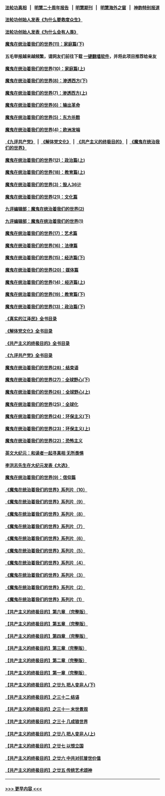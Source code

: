 #### [法轮功真相](https://github.com/gfw-breaker/truth/blob/master/README.md?t=0) &nbsp;&nbsp;|&nbsp;&nbsp; [明慧二十周年报告](https://github.com/gfw-breaker/mh-reports/blob/master/README.md?t=0) &nbsp;&nbsp;|&nbsp;&nbsp;[明慧期刊](https://github.com/gfw-breaker/mh-qikan) &nbsp;&nbsp;|&nbsp;&nbsp; [明慧海外之窗](https://github.com/gfw-breaker/mh-news/blob/master/README.md?t=0) &nbsp;&nbsp;|&nbsp;&nbsp; [神韵特别报道](https://github.com/gfw-breaker/mh-news/blob/master/shenyun.md?t=0)
#### [法轮功创始人发表《为什么要救度众生》](../pages/nsc422/n13975246.md?t=05280643) 
#### [法轮功创始人发表《为什么会有人类》](../pages/nsc422/n13912117.md?t=05280643) 
#### [魔鬼在统治着我们的世界(11)：家庭篇(下)](../pages/nsc422/n10440961.md?t=05280643) 
#### 五毛举报越来越频繁，请网友们前往下载 [一键翻墙软件](https://github.com/gfw-breaker/ssr-accounts)，并将此项目推荐给亲友
#### [魔鬼在统治着我们的世界(10)：家庭篇(上)](../pages/nsc422/n10435448.md?t=05280643) 
#### [魔鬼在统治着我们的世界(8)：渗透西方(下)](../pages/nsc422/n10429603.md?t=05280643) 
#### [魔鬼在统治着我们的世界(7)：渗透西方(上)](../pages/nsc422/n10426013.md?t=05280643) 
#### [魔鬼在统治着我们的世界(6)：输出革命](../pages/nsc422/n10421536.md?t=05280643) 
#### [魔鬼在统治着我们的世界(5)：东方杀戮](../pages/nsc422/n10417707.md?t=05280643) 
#### [魔鬼在统治着我们的世界(4)：欧洲发端](../pages/nsc422/n10414890.md?t=05280643) 
#### [《九评共产党》](https://github.com/begood0513/9ping.md/blob/master/README.md) &nbsp;|&nbsp; [《解体党文化》](../../../../jtdwh.md/blob/master/README.md)  &nbsp;|&nbsp; [《共产主义的终极目的》](../../../../gczydzjmd.md/blob/master/README.md) &nbsp;|&nbsp; [《魔鬼在统治我们的世界》](../../../../mgztzwmdsj.md/blob/master/README.md) 
#### [魔鬼在统治着我们的世界(12)：政治篇(上)](../pages/nsc422/n10444576.md?t=05280643) 
#### [魔鬼在统治着我们的世界(18)：教育篇(上)](../pages/nsc422/n10526970.md?t=05280643) 
#### [魔鬼在统治着我们的世界(3)：毁人36计](../pages/nsc422/n10411583.md?t=05280643) 
#### [魔鬼在统治着我们的世界(21)：文化篇](../pages/nsc422/n10597706.md?t=05280643) 
#### [九评编辑部：魔鬼在统治着我们的世界(2)](../pages/nsc422/n10410036.md?t=05280643) 
#### [九评编辑部：魔鬼在统治着我们的世界(1)](../pages/nsc422/n10406825.md?t=05280643) 
#### [魔鬼在统治着我们的世界(17)：艺术篇](../pages/nsc422/n10499093.md?t=05280643) 
#### [魔鬼在统治着我们的世界(16)：法律篇](../pages/nsc422/n10485969.md?t=05280643) 
#### [魔鬼在统治着我们的世界(15)：经济篇(下)](../pages/nsc422/n10469975.md?t=05280643) 
#### [魔鬼在统治着我们的世界(20)：媒体篇](../pages/nsc422/n10586579.md?t=05280643) 
#### [魔鬼在统治着我们的世界(14)：经济篇(上)](../pages/nsc422/n10457370.md?t=05280643) 
#### [魔鬼在统治着我们的世界(19)：教育篇(下)](../pages/nsc422/n10564808.md?t=05280643) 
#### [魔鬼在统治着我们的世界(13)：政治篇(下)](../pages/nsc422/n10448270.md?t=05280643) 
#### [《真实的江泽民》全书目录](../pages/nsc422/n13721399.md?t=05280643) 
#### [《解体党文化》全书目录](../pages/nsc422/n13721157.md?t=05280643) 
#### [《共产主义的终极目的》全书目录](../pages/nsc422/n13721048.md?t=05280643) 
#### [《九评共产党》全书目录](../pages/nsc422/n13708085.md?t=05280643) 
#### [魔鬼在统治着我们的世界(28)：结束语](../pages/nsc422/n10936246.md?t=05280643) 
#### [魔鬼在统治着我们的世界(27)：全球野心(下)](../pages/nsc422/n10928319.md?t=05280643) 
#### [魔鬼在统治着我们的世界(26)：全球野心(上)](../pages/nsc422/n10900318.md?t=05280643) 
#### [魔鬼在统治着我们的世界(25)：全球化](../pages/nsc422/n10788205.md?t=05280643) 
#### [魔鬼在统治着我们的世界(24)：环保主义(下)](../pages/nsc422/n10695307.md?t=05280643) 
#### [魔鬼在统治着我们的世界(23)：环保主义(上)](../pages/nsc422/n10688613.md?t=05280643) 
#### [魔鬼在统治着我们的世界(22)：恐怖主义](../pages/nsc422/n10614727.md?t=05280643) 
#### [英文大纪元：和读者一起寻真相 无所畏惧](../pages/nsc422/n12542027.md?t=05280643) 
#### [李洪志先生在大纪元发表《大选》](../pages/nsc422/n12534746.md?t=05280643) 
#### [魔鬼在统治着我们的世界(9)：信仰篇](../pages/nsc422/n10432159.md?t=05280643) 
#### [《魔鬼在统治着我们的世界》系列片（10）](../pages/nsc422/n12292670.md?t=05280643) 
#### [《魔鬼在统治着我们的世界》系列片（9）](../pages/nsc422/n12290859.md?t=05280643) 
#### [《魔鬼在统治着我们的世界》系列片（8）](../pages/nsc422/n12287445.md?t=05280643) 
#### [《魔鬼在统治着我们的世界》系列片（7）](../pages/nsc422/n12283425.md?t=05280643) 
#### [《魔鬼在统治着我们的世界》系列片（6）](../pages/nsc422/n12282314.md?t=05280643) 
#### [《魔鬼在统治着我们的世界》系列片（5）](../pages/nsc422/n12281419.md?t=05280643) 
#### [《魔鬼在统治着我们的世界》系列片（4）](../pages/nsc422/n12274024.md?t=05280643) 
#### [《魔鬼在统治着我们的世界》系列片（3）](../pages/nsc422/n12271322.md?t=05280643) 
#### [《魔鬼在统治着我们的世界》系列片（2）](../pages/nsc422/n12269049.md?t=05280643) 
#### [《魔鬼在统治着我们的世界》系列片（1）](../pages/nsc422/n12267575.md?t=05280643) 
#### [【共产主义的终极目的】第六章 （完整版）](../pages/nsc422/n11428913.md?t=05280643) 
#### [【共产主义的终极目的】第五章 （完整版）](../pages/nsc422/n11428912.md?t=05280643) 
#### [【共产主义的终极目的】第四章 （完整版）](../pages/nsc422/n11428907.md?t=05280643) 
#### [【共产主义的终极目的】第三章（完整版）](../pages/nsc422/n11428848.md?t=05280643) 
#### [【共产主义的终极目的】第二章（完整版）](../pages/nsc422/n11428831.md?t=05280643) 
#### [【共产主义的终极目的】第一章（完整版）](../pages/nsc422/n11417651.md?t=05280643) 
#### [【共产主义的终极目的】之廿九 把人变非人(下)](../pages/nsc422/n11344140.md?t=05280643) 
#### [【共产主义的终极目的】之三十二 结语](../pages/nsc422/n11360535.md?t=05280643) 
#### [【共产主义的终极目的】之三十一 末世景观](../pages/nsc422/n11351129.md?t=05280643) 
#### [【共产主义的终极目的】之三十 几成狼世界](../pages/nsc422/n11348280.md?t=05280643) 
#### [【共产主义的终极目的】之廿八 把人变非人(上)](../pages/nsc422/n11340492.md?t=05280643) 
#### [【共产主义的终极目的】之廿七 以恨立国](../pages/nsc422/n11336944.md?t=05280643) 
#### [【共产主义的终极目的】之廿六 中共对抗普世价值](../pages/nsc422/n11324785.md?t=05280643) 
#### [【共产主义的终极目的】之廿五 传统艺术颂神](../pages/nsc422/n11296396.md?t=05280643) 

----
#### [ >>> 更早内容 <<< ](../indexes/nsc422-earlier.md)

